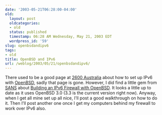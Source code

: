 ```yaml
---
date: '2003-05-21T06:28:00-04:00'
old:
  layout: post
  oldcategories:
  - old
  status: published
  timestamp: 06:28 AM Wednesday, May 21, 2003 EDT
  wordpress_id: '59'
slug: openbsdandipv6
tags:
- old
title: OpenBSD and IPv6
url: /weblog/2003/05/21/openbsdandipv6/
---
```


There used to be a good page at [2600 Australia](http://www.2600.org.au/) about
how to set up IPv6 with [OpenBSD](http://www.openbsd.org/), sadly that page is
gone.  However, I did find a little gem from [SANS](http://www.sans.org/) about
[Building an IPv6 Firewall with
OpenBSD](http://www.sans.org/rr/paper.php?id=807).  It looks a little up to
date as it uses OpenBSD 3.0 (3.3 is the current version right now).  Anyway,
when I get all mine set up all nice, I'll post a good walkthrough on how to do
it.  Then I'll post another one once I get my computers behind my firewall to
work over IPv6 also.

